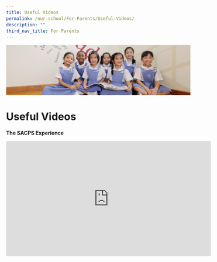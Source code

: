 ```yaml
---
title: Useful Videos
permalink: /our-school/For-Parents/Useful-Videos/
description: ""
third_nav_title: For Parents
---
```

![](/images/UsefulVideos.jpg)


Useful Videos
=============


<b>The SACPS Experience</b>

<iframe width="560" height="315" src="https://www.youtube.com/embed/gEPiOrpydqo" title="YouTube video player" frameborder="0" allow="accelerometer; autoplay; clipboard-write; encrypted-media; gyroscope; picture-in-picture" allowfullscreen></iframe>